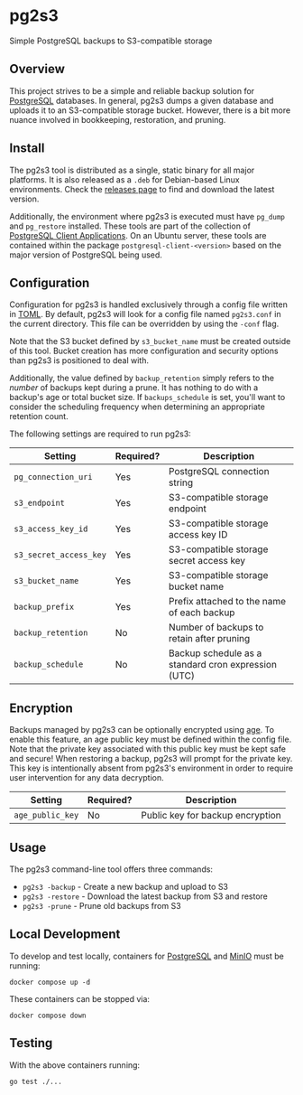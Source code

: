 # pg2s3
Simple PostgreSQL backups to S3-compatible storage

## Overview
This project strives to be a simple and reliable backup solution for [PostgreSQL](https://www.postgresql.org/) databases.
In general, pg2s3 dumps a given database and uploads it to an S3-compatible storage bucket.
However, there is a bit more nuance involved in bookkeeping, restoration, and pruning.

## Install
The pg2s3 tool is distributed as a single, static binary for all major platforms.
It is also released as a `.deb` for Debian-based Linux environments.
Check the [releases page](https://github.com/theandrew168/pg2s3/releases) to find and download the latest version.

Additionally, the environment where pg2s3 is executed must have `pg_dump` and `pg_restore` installed.
These tools are part of the collection of [PostgreSQL Client Applications](https://www.postgresql.org/docs/12/reference-client.html).
On an Ubuntu server, these tools are contained within the package `postgresql-client-<version>` based on the major version of PostgreSQL being used.

## Configuration
Configuration for pg2s3 is handled exclusively through a config file written in [TOML](https://github.com/toml-lang/toml).
By default, pg2s3 will look for a config file named `pg2s3.conf` in the current directory.
This file can be overridden by using the `-conf` flag.

Note that the S3 bucket defined by `s3_bucket_name` must be created outside of this tool.
Bucket creation has more configuration and security options than pg2s3 is positioned to deal with.

Additionally, the value defined by `backup_retention` simply refers to the _number_ of backups kept during a prune.
It has nothing to do with a backup's age or total bucket size.
If `backups_schedule` is set, you'll want to consider the scheduling frequency when determining an appropriate retention count.

The following settings are required to run pg2s3:

| Setting                | Required? | Description |
| ---------------------- | --------- | ----------- |
| `pg_connection_uri`    | Yes       | PostgreSQL connection string |
| `s3_endpoint`          | Yes       | S3-compatible storage endpoint |
| `s3_access_key_id`     | Yes       | S3-compatible storage access key ID |
| `s3_secret_access_key` | Yes       | S3-compatible storage secret access key |
| `s3_bucket_name`       | Yes       | S3-compatible storage bucket name |
| `backup_prefix`        | Yes       | Prefix attached to the name of each backup |
| `backup_retention`     | No        | Number of backups to retain after pruning |
| `backup_schedule`      | No        | Backup schedule as a standard cron expression (UTC) |

## Encryption
Backups managed by pg2s3 can be optionally encrypted using [age](https://github.com/FiloSottile/age).
To enable this feature, an age public key must be defined within the config file.
Note that the private key associated with this public key must be kept safe and secure!
When restoring a backup, pg2s3 will prompt for the private key.
This key is intentionally absent from pg2s3's environment in order to require user intervention for any data decryption.

| Setting          | Required? | Description |
| ---------------- | --------- | ----------- |
| `age_public_key` | No        | Public key for backup encryption |

## Usage
The pg2s3 command-line tool offers three commands:
* `pg2s3 -backup` - Create a new backup and upload to S3
* `pg2s3 -restore` - Download the latest backup from S3 and restore
* `pg2s3 -prune` - Prune old backups from S3

## Local Development
To develop and test locally, containers for [PostgreSQL](https://www.postgresql.org/) and [MinIO](https://min.io/) must be running:
```
docker compose up -d
```

These containers can be stopped via:
```
docker compose down
```

## Testing
With the above containers running:
```
go test ./...
```
